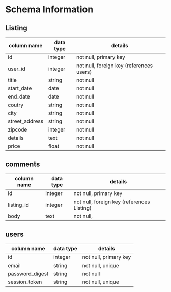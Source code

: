 # Schema Information

## Listing
column name   | data type | details
------------  |-----------|-----------------------
id            | integer   | not null, primary key
user_id       | integer   | not null, foreign key (references users)
title         | string    | not null
start_date    | date      | not null
end_date      | date      | not null
coutry        | string    | not null
city          | string    | not null
street_address| string  | not null
zipcode      | integer    | not null
details       | text       | not null
price         | float      | not null


## comments
column name | data type | details
------------|-----------|-----------------------
id          | integer   | not null, primary key
listing_id  | integer   | not null, foreign key (references Listing)
body        | text      | not null,


## users
column name     | data type | details
----------------|-----------|-----------------------
id              | integer   | not null, primary key
email           | string    | not null, unique
password_digest | string    | not null
session_token   | string    | not null, unique
